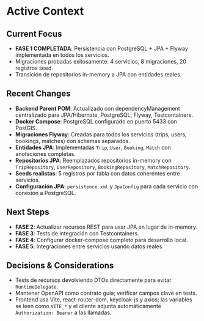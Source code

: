 # Active Context

## Current Focus
- **FASE 1 COMPLETADA**: Persistencia con PostgreSQL + JPA + Flyway implementada en todos los servicios.
- Migraciones probadas exitosamente: 4 servicios, 8 migraciones, 20 registros seed.
- Transición de repositorios in-memory a JPA con entidades reales.

## Recent Changes
- **Backend Parent POM**: Actualizado con dependencyManagement centralizado para JPA/Hibernate, PostgreSQL, Flyway, Testcontainers.
- **Docker Compose**: PostgreSQL configurado en puerto 5433 con PostGIS.
- **Migraciones Flyway**: Creadas para todos los servicios (trips, users, bookings, matches) con schemas separados.
- **Entidades JPA**: Implementadas `Trip`, `User`, `Booking`, `Match` con anotaciones completas.
- **Repositorios JPA**: Reemplazados repositorios in-memory con `TripRepository`, `UserRepository`, `BookingRepository`, `MatchRepository`.
- **Seeds realistas**: 5 registros por tabla con datos coherentes entre servicios.
- **Configuración JPA**: `persistence.xml` y `JpaConfig` para cada servicio con conexión a PostgreSQL.

## Next Steps
- **FASE 2**: Actualizar recursos REST para usar JPA en lugar de in-memory.
- **FASE 3**: Tests de integración con Testcontainers.
- **FASE 4**: Configurar docker-compose completo para desarrollo local.
- **FASE 5**: Integraciones entre servicios usando datos reales.

## Decisions & Considerations
- Tests de recursos devolviendo DTOs directamente para evitar `RuntimeDelegate`.
- Mantener OpenAPI como contrato guía; verificar campos clave en tests.
- Frontend usa Vite, react-router-dom, keycloak-js y axios; las variables se leen como `VITE_*` y el cliente adjunta automáticamente `Authorization: Bearer` a las llamadas.
